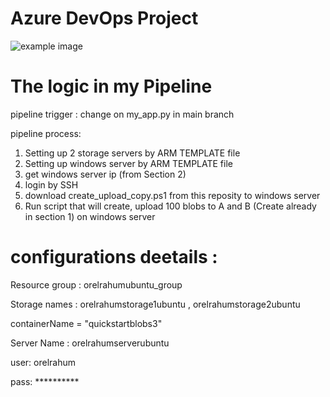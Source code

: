 # Azure DevOps Project 

![example image](https://cdn.sanity.io/images/l7p1u5mb/production/655cdf311a4eedc8d0f2919b7f0c054dcb154a9d-379x110.svg?q=75&fit=max&auto=format)


# The logic in my Pipeline
pipeline trigger : change on my_app.py in main branch

pipeline process:
1. Setting up 2 storage servers by ARM TEMPLATE file
2. Setting up windows server by ARM TEMPLATE file
3. get windows server ip (from Section 2)
4. login by SSH 
5. download create_upload_copy.ps1 from this reposity to windows server
6. Run script that will create, upload 100 blobs to A and B (Create already in section 1) on windows server


# configurations deetails :
Resource group : orelrahumubuntu_group

Storage names : orelrahumstorage1ubuntu , orelrahumstorage2ubuntu 

 containerName = "quickstartblobs3"

Server Name : orelrahumserverubuntu

 user: orelrahum
 
 pass: **********

